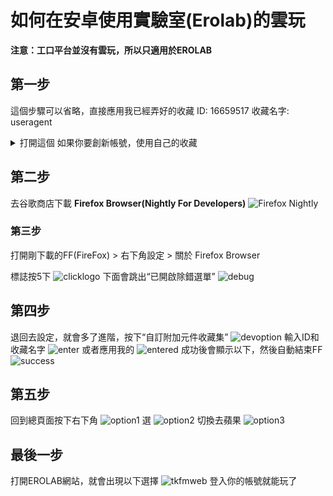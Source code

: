 # 如何在安卓使用實驗室(Erolab)的雲玩 

**注意：工口平台並沒有雲玩，所以只適用於EROLAB**

## 第一步
這個步驟可以省略，直接應用我已經弄好的收藏
ID: 16659517
收藏名字: useragent
<details>
<summary>打開這個 如果你要創新帳號，使用自己的收藏
</summary>

[User Agent Switcher扩展](https://addons.mozilla.org/zh-CN/firefox/addon/uaswitcher/)
[](https://www.come)
</details>

## 第二步

去谷歌商店下載 **Firefox Browser(Nightly For Developers)**
![Firefox Nightly](../image/cloudplay/FirefoxNightly.png)

### 第三步

打開剛下載的FF(FireFox) > 右下角設定 > 關於 Firefox Browser

標誌按5下
![clicklogo](../image/cloudplay/clicklogo.png) 
下面會跳出“已開啟除錯選單”
![debug](../image/cloudplay/debug.png)

## 第四步

退回去設定，就會多了進階，按下“自訂附加元件收藏集”
![devoption](../image/cloudplay/devoption.png)
輸入ID和收藏名字
![enter](../image/cloudplay/enter.png)
或者應用我的
![entered](../image/cloudplay/entered.png)
成功後會顯示以下，然後自動結束FF
![success](../image/cloudplay/success.png)

## 第五步

回到總頁面按下右下角
![option1](../image/cloudplay/option1.png)
選
![option2](../image/cloudplay/option2.png)
切換去蘋果
![option3](../image/cloudplay/option3.png)

## 最後一步

打開EROLAB網站，就會出現以下選擇
![tkfmweb](../image/cloudplay/tkfmweb.png)
登入你的帳號就能玩了
